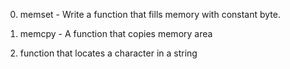 0. memset - Write a function that fills memory with constant byte.

1. memcpy - A function that copies memory area

2. function that locates a character in a string
